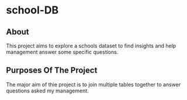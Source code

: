 # school-DB
## About

This project aims to explore a schools dataset to find insights and help management answer some specific questions.


## Purposes Of The Project

The major aim of thie project is to join multiple tables together to answer questions asked my management.


